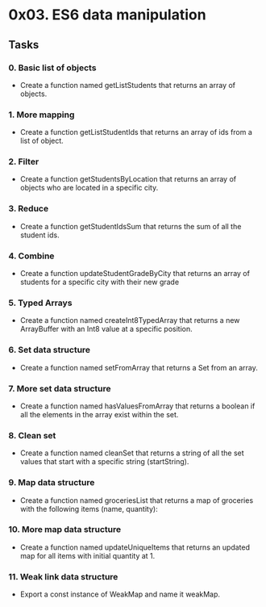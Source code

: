 # 0x03. ES6 data manipulation

## Tasks
### 0. Basic list of objects
- Create a function named getListStudents that returns an array of objects.

### 1. More mapping
- Create a function getListStudentIds that returns an array of ids from a list of object.

### 2. Filter
- Create a function getStudentsByLocation that returns an array of objects who are located in a specific city.

### 3. Reduce
- Create a function getStudentIdsSum that returns the sum of all the student ids.

### 4. Combine
- Create a function updateStudentGradeByCity that returns an array of students for a specific city with their new grade

### 5. Typed Arrays
- Create a function named createInt8TypedArray that returns a new ArrayBuffer with an Int8 value at a specific position.

### 6. Set data structure
- Create a function named setFromArray that returns a Set from an array.

### 7. More set data structure
- Create a function named hasValuesFromArray that returns a boolean if all the elements in the array exist within the set.

### 8. Clean set
- Create a function named cleanSet that returns a string of all the set values that start with a specific string (startString).

### 9. Map data structure
- Create a function named groceriesList that returns a map of groceries with the following items (name, quantity):

### 10. More map data structure
- Create a function named updateUniqueItems that returns an updated map for all items with initial quantity at 1.

### 11. Weak link data structure
- Export a const instance of WeakMap and name it weakMap.
